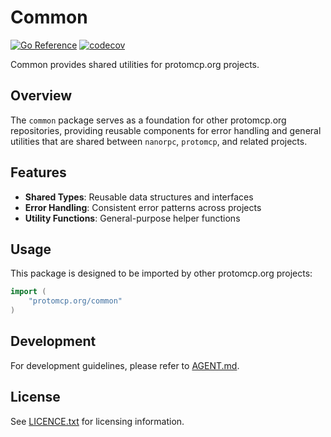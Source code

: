 # Common

[![Go Reference][godoc-badge]][godoc-link]
[![codecov][codecov-badge]][codecov-link]

Common provides shared utilities for protomcp.org projects.

## Overview

The `common` package serves as a foundation for other protomcp.org repositories,
providing reusable components for error handling and general utilities that are
shared between `nanorpc`, `protomcp`, and related projects.

## Features

- **Shared Types**: Reusable data structures and interfaces
- **Error Handling**: Consistent error patterns across projects
- **Utility Functions**: General-purpose helper functions

## Usage

This package is designed to be imported by other protomcp.org projects:

```go
import (
    "protomcp.org/common"
)
```

## Development

For development guidelines, please refer to [AGENT.md](AGENT.md).

## License

See [LICENCE.txt](LICENCE.txt) for licensing information.

[godoc-badge]: https://pkg.go.dev/badge/protomcp.org/common.svg
[godoc-link]: https://pkg.go.dev/protomcp.org/common
[codecov-badge]: https://codecov.io/gh/protomcp/common/graph/badge.svg
[codecov-link]: https://codecov.io/gh/protomcp/common
